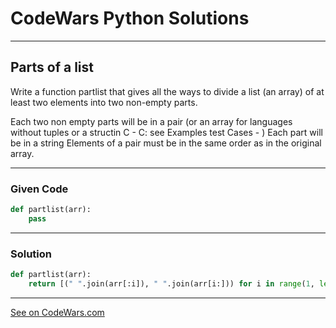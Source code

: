 # CodeWars Python Solutions

---

## Parts of a list

Write a function partlist that gives all the ways to divide a list (an array) of at least two elements into two non-empty parts.

Each two non empty parts will be in a pair (or an array for languages without tuples or a structin C - C: see Examples test Cases - )
Each part will be in a string
Elements of a pair must be in the same order as in the original array.

---

### Given Code


```python
def partlist(arr):
    pass
```

---

### Solution


```python
def partlist(arr):
    return [(" ".join(arr[:i]), " ".join(arr[i:])) for i in range(1, len(arr))]
```


---


[See on CodeWars.com](https://www.codewars.com/kata/56f3a1e899b386da78000732/train/python)
